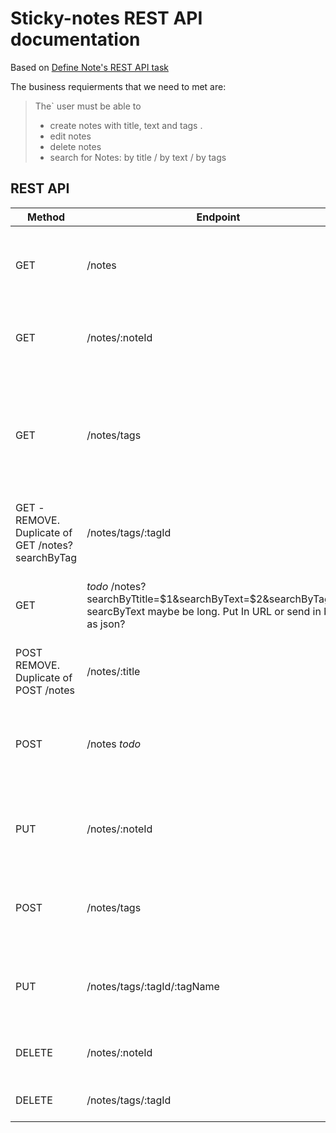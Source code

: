 # Sticky-notes REST API documentation

Based on [Define Note's REST API task](https://github.com/aivaraleksiev/Sticky-notes.com/issues/4)

The business requierments that we need to met are: 

> The` user must be able to
> - create notes with title, text and tags .
> - edit notes
> - delete notes
> - search for Notes: by title / by text / by tags

## REST API

| Method | Endpoint | description| status codes |
| ------ | ------   | ----------     | ------            |
| GET    | /notes   | Lists all notes created by the user. _todo:  Pagination_ | 400 Bad Request<br> 404 Not Found<br> 200 OK returns string of type application/json |
| GET    | /notes/:noteId   | List information for a note with 'noteId'| _todo_ |
| GET    | /notes/tags | Lists all tags created by the user and the asscoicated notes {noteId: title} with them. | _todo_ |
| GET -REMOVE. Duplicate of GET /notes?searchByTag  | /notes/tags/:tagId | Lists information for a tag with 'tagId' | _todo_ |
| GET    |  _todo_ /notes?searchByTtitle=$1&searchByText=$2&searchByTag=$3 searcByText maybe be long. Put In URL or send in body as json? | Search for notes: _by title_ and/or _by text_ and/or _by tags_ | 400 Bad Request<br> 404 Not Found<br> 200 OK returns string of type application/json  |
| POST REMOVE. Duplicate of POST /notes  | /notes/:title | Add new note with title. Param: "title" | _todo_ |
| POST   | /notes  _todo_  | Add a collection of new notes. Request in body as json. | 200 OK returns _todo_ |
| PUT    | /notes/:noteId | Update/Edit existing note. Request in body as json | _todo_ |
| POST   | /notes/tags    | Add new tags. Request { tag1 : noteID}, {tag2 : "" }| todo |
| PUT    | /notes/tags/:tagId/:tagName | Edit existing tag's name with 'tagId' to 'tagName'  | _todo_ |
| DELETE | /notes/:noteId | Delete existing note with 'noteId' | _todo_ |
| DELETE | /notes/tags/:tagId | Delete existing tag with 'tagId' | _todo_ |

